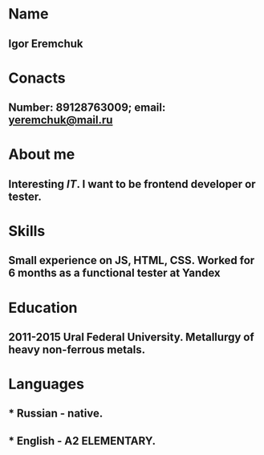 # Name
## Igor Eremchuk
# Conacts
## Number: 89128763009; email: yeremchuk@mail.ru
# About me
## Interesting *IT*. I want to be frontend developer or tester.
# Skills
## Small experienсe on JS, HTML, CSS. Worked for 6 months as a functional tester at Yandex
# Education
## 2011-2015 Ural Federal University. Metallurgy of heavy non-ferrous metals.
# Languages
## * Russian - native.
## * English - A2 ELEMENTARY.
